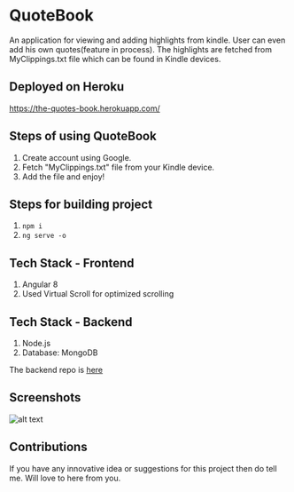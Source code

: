 # QuoteBook

An application for viewing and adding highlights from kindle. User can even add his own quotes(feature in process). The highlights are fetched from MyClippings.txt file which can be found in Kindle devices.

## Deployed on Heroku
https://the-quotes-book.herokuapp.com/

## Steps of using QuoteBook
1. Create account using Google.
2. Fetch "MyClippings.txt" file from your Kindle device.
3. Add the file and enjoy!

## Steps for building project
1. ```npm i```
2. ```ng serve -o```

## Tech Stack - Frontend
1. Angular 8
2. Used Virtual Scroll for optimized scrolling

## Tech Stack - Backend
1. Node.js
2. Database: MongoDB

The backend repo is [here](https://github.com/bhavyakaria/quote-book-server)

## Screenshots
![alt text](https://i.imgur.com/Datuosl.gif "Homepage")

## Contributions
If you have any innovative idea or suggestions for this project then do tell me. Will love to here from you.

